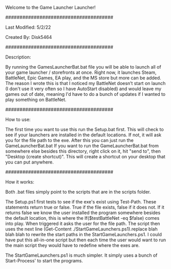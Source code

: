 Welcome to the Game Launcher Launcher! 

###################################### 

Last Modified: 5/2/22 

Created By: Disk5464

###################################### 

Description: 

By running the GamesLauncherBat.bat file you will be able to launch all of your game launcher / storefronts at once. Right now, it launches Steam, BattleNet, Epic Games, EA play, and the MS store but more can be added. The reason I wrote this is that I noticed my BattleNet doesn’t start on launch (I don't use it very often so I have AutoStart disabled) and would leave my games out of date, meaning I'd have to do a bunch of updates if I wanted to play something on BattleNet.

###################################### 

How to use: 

The first time you want to use this run the Setup.bat first. This will check to see if your launchers are installed in the default locations. If not, it will ask you for the file path to the exe. After this you can just run the GameLauncherBat.bat If you want to run the GameLauncherBat.bat from somewhere else besides this directory, right click on it, hit "send to", then "Desktop (create shortcut)". This will create a shortcut on your desktop that you can put anywhere. 

###################################### 

How it works: 

Both .bat files simply point to the scripts that are in the scripts folder.

The Setup.ps1 first tests to see if the exe's exist using Test-Path. These statements return true or false. True if the file exists, false if it does not. If it returns false we know the user installed the program somewhere besides the default location, this is where the If($testBattleNet -eq $false) comes into play. When triggered it asks the user for the file path. The script then uses the next line (Get-Content ./StartGameLaunchers.ps1).replace blah blah blah to rewrite the start paths in the StartGameLaunchers.ps1. I could have put this all-in-one script but then each time the user would want to run the main script they would have to redefine where the exes are.

The StartGameLaunchers.ps1 is much simpler. It simply uses a bunch of Start-Process' to start the programs.
